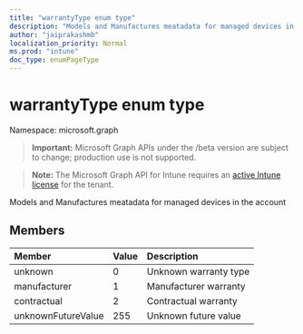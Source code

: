 ```yaml
---
title: "warrantyType enum type"
description: "Models and Manufactures meatadata for managed devices in the account"
author: "jaiprakashmb"
localization_priority: Normal
ms.prod: "intune"
doc_type: enumPageType
---
```


# warrantyType enum type

Namespace: microsoft.graph

> **Important:** Microsoft Graph APIs under the /beta version are subject to change; production use is not supported.

> **Note:** The Microsoft Graph API for Intune requires an [active Intune license](https://go.microsoft.com/fwlink/?linkid=839381) for the tenant.

Models and Manufactures meatadata for managed devices in the account

## Members
|Member|Value|Description|
|:---|:---|:---|
|unknown|0|Unknown warranty type|
|manufacturer|1|Manufacturer warranty|
|contractual|2|Contractual warranty|
|unknownFutureValue|255|Unknown future value|






